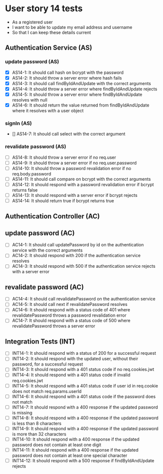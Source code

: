 # User story 14 tests

- As a registered user
- I want to be able to update my email address and username
- So that I can keep these details current

## Authentication Service (AS)

### update password (AS)

- [x] AS14-1: It should call hash on bcrypt with the password
- [x] AS14-2: It should throw a server error where hash fails
- [x] AS14-3: It should call findByIdAndUpdate with the correct arguments
- [x] AS14-4: It should throw a server error where findByIdAndUpdate rejects
- [x] AS14-5: It should throw a server error where findByIdAndUpdate resolves with null
- [x] AS14-6: It should return the value returned from findByIdAndUpdate where it resolves with a user object

### signIn (AS)

- [] AS14-7: It should call select with the correct argument

### revalidate password (AS)

- [ ] AS14-8: It should throw a server error if no req.user
- [ ] AS14-9: It should throw a server error if no req.user.password
- [ ] AS14-10: It should throw a password revalidation error if no req.body.password
- [ ] AS14-11: It should call compare on bcrypt with the correct arguments
- [ ] AS14-12: It should respond with a password revalidation error if bcrypt returns false
- [ ] AS14-13: It should respond with a server error if bcrypt rejects
- [ ] AS14-14: It should return true if bcrypt returns true

## Authentication Controller (AC)

## update password (AC)

- [ ] AC14-1: It should call updatePassword by id on the authentication service with the correct arguments
- [ ] AC14-2: It should respond with 200 if the authentication service resolves
- [ ] AC14-3: It should respond with 500 if the authentication service rejects with a server error

## revalidate password (AC)

- [ ] AC14-4: It should call revalidatePassword on the authentication service
- [ ] AC14-5: It should call next if revalidatePassword resolves
- [ ] AC14-6: It should respond with a status code of 401 where revalidatePassword throws a password revalidation error
- [ ] AC14-7: It should respond with a status code of 500 where revalidatePassword throws a server error

## Integration Tests (INT)

- [ ] INT14-1: It should respond with a status of 200 for a successful request
- [ ] INT14-2: It should respond with the updated user, without their password, for a successful request
- [ ] INT14-3: It should respond with a 401 status code if no req.cookies.jwt
- [ ] INT14-4: It should respond with a 401 status code if invalid req.cookies.jwt
- [ ] INT14-5: It should respond with a 401 status code if user id in req.cookie does not match req.params.userId
- [ ] INT14-6: It should respond with a 401 status code if the password does not match
- [ ] INT14-7: It should respond with a 400 response if the updated password is missing
- [ ] INT14-8: It should respond with a 400 response if the updated password is less than 8 characters
- [ ] INT14-9: It should respond with a 400 response if the updated password is more than 32 characters
- [ ] INT14-10: It should respond with a 400 response if the updated password does not contain at least one digit
- [ ] INT14-11: It should respond with a 400 response if the updated password does not contain at least one special character
- [ ] INT14-12: It should respond with a 500 response if findByIdAndUpdate rejects
